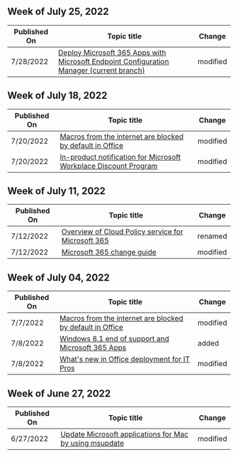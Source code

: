 <!-- This file is generated automatically each week. Changes made to this file will be overwritten.-->



## Week of July 25, 2022


| Published On |Topic title | Change |
|------|------------|--------|
| 7/28/2022 | [Deploy Microsoft 365 Apps with Microsoft Endpoint Configuration Manager (current branch)](/DeployOffice/deploy-microsoft-365-apps-configuration-manager) | modified |


## Week of July 18, 2022


| Published On |Topic title | Change |
|------|------------|--------|
| 7/20/2022 | [Macros from the internet are blocked by default in Office ](/DeployOffice/security/internet-macros-blocked) | modified |
| 7/20/2022 | [In-product notification for Microsoft Workplace Discount Program](/DeployOffice/other/home-use-program-notification) | modified |


## Week of July 11, 2022


| Published On |Topic title | Change |
|------|------------|--------|
| 7/12/2022 | [Overview of Cloud Policy service for Microsoft 365](/DeployOffice/admincenter/overview-cloud-policy) | renamed |
| 7/12/2022 | [Microsoft 365 change guide](/DeployOffice/fieldnotes/microsoft-365-change-guide) | modified |


## Week of July 04, 2022


| Published On |Topic title | Change |
|------|------------|--------|
| 7/7/2022 | [Macros from the internet are blocked by default in Office ](/DeployOffice/security/internet-macros-blocked) | modified |
| 7/8/2022 | [Windows 8.1 end of support and Microsoft 365 Apps](/DeployOffice/endofsupport/windows-81-support) | added |
| 7/8/2022 | [What's new in Office deployment for IT Pros](/DeployOffice/whats-new-office-it-pros) | modified |


## Week of June 27, 2022


| Published On |Topic title | Change |
|------|------------|--------|
| 6/27/2022 | [Update Microsoft applications for Mac by using msupdate](/DeployOffice/mac/update-office-for-mac-using-msupdate) | modified |
